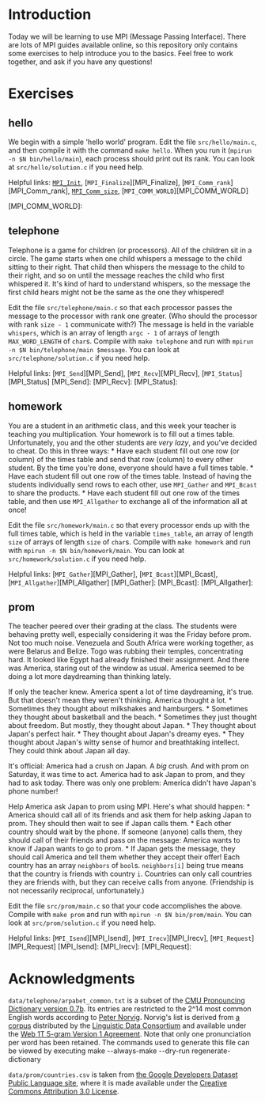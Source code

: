 Introduction
============
Today we will be learning to use MPI (Message Passing Interface). There are lots of MPI guides available online, so this repository only contains some exercises to help introduce you to the basics. Feel free to work together, and ask if you have any questions!

Exercises
=========

hello
-----
We begin with a simple 'hello world' program. Edit the file `src/hello/main.c`, and then compile it with the command `make hello`. When you run it (`mpirun -n $N bin/hello/main`), each process should print out its rank. You can look at `src/hello/solution.c` if you need help.

Helpful links: [`MPI_Init`][MPI_Init], [`MPI_Finalize`][MPI_Finalize], [`MPI_Comm_rank`][MPI_Comm_rank], [`MPI_Comm_size`][MPI_Comm_size], [`MPI_COMM_WORLD`][MPI_COMM_WORLD]

[MPI_Init]: 
[MPI_Finalize]: 
[MPI_Comm_size]: 
[MPI_Comm_rank]: 
[MPI_COMM_WORLD]: 

telephone
---------
Telephone is a game for children (or processors). All of the children sit in a circle. The game starts when one child whispers a message to the child sitting to their right. That child then whispers the message to the child to their right, and so on until the message reaches the child who first whispered it. It's kind of hard to understand whispers, so the message the first child hears might not be the same as the one they whispered!

Edit the file `src/telephone/main.c` so that each processor passes the message to the processor with rank one greater. (Who should the processor with rank `size - 1` communicate with?) The message is held in the variable `whispers`, which is an array of length `argc - 1` of arrays of length `MAX_WORD_LENGTH` of `char`s. Compile with `make telephone` and run with `mpirun -n $N bin/telephone/main $message`. You can look at `src/telephone/solution.c` if you need help.

Helpful links: [`MPI_Send`][MPI_Send], [`MPI_Recv`][MPI_Recv], [`MPI_Status`][MPI_Status]
[MPI_Send]: 
[MPI_Recv]: 
[MPI_Status]: 

homework
--------
You are a student in an arithmetic class, and this week your teacher is teaching you multiplication. Your homework is to fill out a times table. Unfortunately, you and the other students are *very lazy*, and you've decided to cheat. Do this in three ways:
	* Have each student fill out one row (or column) of the times table and send that row (column) to every other student. By the time you're done, everyone should have a full times table.
	* Have each student fill out one row of the times table. Instead of having the students individually send rows to each other, use `MPI_Gather` and `MPI_Bcast` to share the products.
	* Have each student fill out one row of the times table, and then use `MPI_Allgather` to exchange all of the information all at once!

Edit the file `src/homework/main.c` so that every processor ends up with the full times table, which is held in the variable `times_table`, an array of length `size` of arrays of length `size` of `char`s. Compile with `make homework` and run with `mpirun -n $N bin/homework/main`. You can look at `src/homework/solution.c` if you need help.

Helpful links: [`MPI_Gather`][MPI_Gather], [`MPI_Bcast`][MPI_Bcast], [`MPI_Allgather`][MPI_Allgather]
[MPI_Gather]: 
[MPI_Bcast]: 
[MPI_Allgather]: 

prom
----
The teacher peered over their grading at the class. The students were behaving pretty well, especially considering it was the Friday before prom. Not too much noise. Venezuela and South Africa were working together, as were Belarus and Belize. Togo was rubbing their temples, concentrating hard. It looked like Egypt had already finished their assignment. And there was America, staring out of the window as usual. America seemed to be doing a lot more daydreaming than thinking lately.

If only the teacher knew. America spent a lot of time daydreaming, it's true. But that doesn't mean they weren't thinking. America thought a lot.
	* Sometimes they thought about milkshakes and hamburgers.
	* Sometimes they thought about basketball and the beach.
	* Sometimes they just thought about freedom.
But mostly, they thought about Japan.
	* They thought about Japan's perfect hair.
	* They thought about Japan's dreamy eyes.
	* They thought about Japan's witty sense of humor and breathtaking intellect.
They could think about Japan all day.

It's official: America had a crush on Japan. A *big* crush. And with prom on Saturday, it was time to act. America had to ask Japan to prom, and they had to ask today. There was only one problem: America didn't have Japan's phone number!

Help America ask Japan to prom using MPI. Here's what should happen:
	* America should call all of its friends and ask them for help asking Japan to prom. They should then wait to see if Japan calls them.
	* Each other country should wait by the phone. If someone (anyone) calls them, they should call of their friends and pass on the message: America wants to know if Japan wants to go to prom.
	* If Japan gets the message, they should call America and tell them whether they accept their offer!
Each country has an array `neighbors` of `bool`s. `neighbors[i]` being true means that the country is friends with country `i`. Countries can only call countries they are friends with, but they can receive calls from anyone. (Friendship is not necessarily reciprocal, unfortunately.)

Edit the file `src/prom/main.c` so that your code accomplishes the above. Compile with `make prom` and run with `mpirun -n $N bin/prom/main`. You can look at `src/prom/solution.c` if you need help.

Helpful links: [`MPI_Isend`][MPI_Isend], [`MPI_Irecv`][MPI_Irecv], [`MPI_Request`][MPI_Request]
[MPI_Isend]: 
[MPI_Irecv]: 
[MPI_Request]: 

Acknowledgments
===============
`data/telephone/arpabet_common.txt` is a subset of the [CMU Pronouncing Dictionary version 0.7b][cmudict]. Its entries are restricted to the 2^14 most common English words according to [Peter Norvig][norvig]. Norvig's list is derived from [a corpus][corpus] distributed by the [Linguistic Data Consortium][LDC] and available under the [Web 1T 5-gram Version 1 Agreement][agreement]. Note that only one pronunciation per word has been retained. The commands used to generate this file can be viewed by executing
    make --always-make --dry-run regenerate-dictionary

[cmudict]: http://www.speech.cs.cmu.edu/cgi-bin/cmudict
[norvig]: http://norvig.com/ngrams/count_1w.txt
[corpus]: https://catalog.ldc.upenn.edu/LDC2006T13
[LDC]: https://www.ldc.upenn.edu/
[agreement]: https://catalog.ldc.upenn.edu/license/web-1t-5-gram-version-1.pdf

`data/prom/countries.csv` is taken from [the Google Developers Dataset Public Language site][google], where it is made available under the [Creative Commons Attribution 3.0 License][cc].

[google]: https://developers.google.com/public-data/docs/canonical/countries_csv
[cc]: https://creativecommons.org/licenses/by/3.0/
